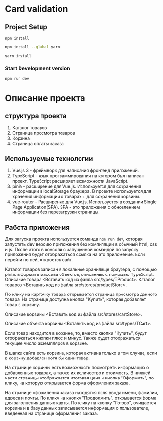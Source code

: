 # Card validation

## Project Setup

```sh
npm install
```

```sh
npm install --global yarn
```

```sh
yarn install
```

### Start Development version

```sh
npm run dev
```

# Описание проекта

## структура проекта

1. Каталог товаров
2. Страница просмотра товаров
3. Корзина
4. Страница оплаты заказа

## Используемые технологии

1. Vue.js 3 - фреймворк для написания фронтенд приложений.
2. TypeScript - язык программирования на котором был написан проект. TypeScript расширяет возможности JavaScript.
3. pinia - расширение для Vue.js. Используется для сохранения информации в localStorage браузера. В проекте используется для хранения информации о товарах + для сохранения корзины.
4. vue-router - Расширение для Vue.js. Используется в создании Single Page Application(SPA). SPA - это приложения с обновлением информации без перезагрузки страницы.

## Работа приложения

Для запуска проекта используется команда `npm run dev`, которая запустить dev версию приложения без компиляции в обычный html, css и js. После этого в консоли с запущенной командой по запуску приложения будет отображаться ссылка на это приложение. Если перейти по ней, откроется сайт.

Каталог товаров записан в локальное хранилище браузера, с помощью pinia. в формате массива объектов, описанных с помощью TypeScript. Описание товара <Вставить код из файла src/types/TProduct>. Каталог товаров <Вставить код из файла src/stores/productStore>.

По клику на карточку товара открывается страница просмотра данного товара. На странице доступна кнопка "Купить", которая добавляет товар в корзину.

Описание корзины <Вставить код из файла src/stores/cartStore>.

Описание объекта корзины <Вставить код из файла src/types/TCart>.

Если товар находится в корзине, то, вместо кнопки "Купить", будут отображаться кнопки плюс и минус. Также будет отображаться текущее число экземпляров в корзине.

В шапке сайта есть корзина, которая активна только в том случае, если в корзину добавлен хотя бы один товар.

На странице корзины есть возможность посмотреть информацию о добавленных товарах, а также их количество и стоимость. В нижней части страницы отображается итоговая цена и кнопка "Оформить", по клику, на которую открывается форма оформления заказа.

На странице оформления заказа находятся поля ввода имени, фамилии, адреса и почты. По клику на кнопку "Продолжить", открывается форма для заполнения данных карты. По клику на кнопку "Готово", очищается корзина и в базу данных записывается информация о пользователе, введенная на странице оформления заказа.
